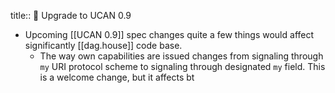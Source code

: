 title:: 🚦 Upgrade to UCAN 0.9

- Upcoming [[UCAN 0.9]] spec changes quite a few things would affect significantly [[dag.house]] code base.
	- The way own capabilities are issued changes from signaling through `my` URI protocol scheme to signaling through designated `my` field. This is a welcome change, but it affects bt
